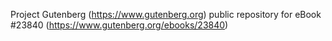 Project Gutenberg (https://www.gutenberg.org) public repository for eBook #23840 (https://www.gutenberg.org/ebooks/23840)
